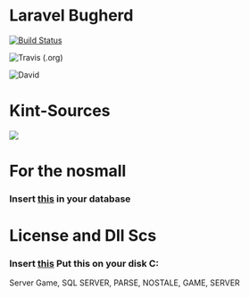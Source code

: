 # Laravel Bugherd
[![Build Status](https://travis-ci.com/KILL009/Kint-Sources.svg?branch=master)](https://travis-ci.com/KILL009/Kint-Sources)

![Travis (.org)](https://img.shields.io/travis/:user/:repo.svg)

![David](https://img.shields.io/david/dev/expressjs/express.svg)


# Kint-Sources
[<img src="https://cdn.discordapp.com/attachments/429478365678796831/489626838507716609/wallpaper_anime_2_8.jpg?style=shield">](https://discord.gg/h8kTEbe)

<strong><h1>For the nosmall</h1></strong>
<h3>Insert <a href="https://mega.nz/#!2s02VYRR!dgvxqo-8QnAGY_NkNW5nok5zkzNOTqKHDa8vuLzrX_A">this</a> in your database</h3>

<strong><h1>License and Dll Scs</h1></strong>
<h3>Insert <a href="https://racaty.com/guf11qwuyn1i">this</a> Put this on your disk C:</h3>

Server Game, SQL SERVER, PARSE, NOSTALE, GAME, SERVER
